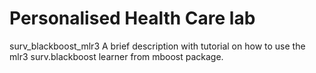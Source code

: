 # Personalised Health Care lab
surv_blackboost_mlr3
A brief description with tutorial on how to use the mlr3 surv.blackboost learner from mboost package.
